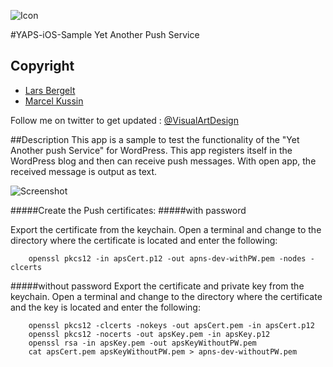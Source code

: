 ![Icon](http://www.lbergelt.com/application/img/yapp_icon.png)

#YAPS-iOS-Sample
Yet Another Push Service

## Copyright

* [Lars Bergelt](http://www.lbergelt.com/)
* [Marcel Kussin](http://marcel.kussin.net)

Follow me on twitter to get updated : [@VisualArtDesign](http://www.twitter.com/VisualArtDesign)


##Description
This app is a sample to test the functionality of the "Yet Another push Service" for WordPress.
This app registers itself in the WordPress blog and then can receive push messages. With open app, the received message is output as text.

![Screenshot](http://www.lbergelt.com/application/img/yapp_screenshot.png)


#####Create the Push certificates:
#####with password

Export the certificate from the keychain.
Open a terminal and change to the directory where the certificate is located and enter the following:
```
	openssl pkcs12 -in apsCert.p12 -out apns-dev-withPW.pem -nodes -clcerts
```



#####without password
Export the certificate and private key from the keychain.
Open a terminal and change to the directory where the certificate and the key is located and enter the following:
```
	openssl pkcs12 -clcerts -nokeys -out apsCert.pem -in apsCert.p12
	openssl pkcs12 -nocerts -out apsKey.pem -in apsKey.p12
	openssl rsa -in apsKey.pem -out apsKeyWithoutPW.pem
	cat apsCert.pem apsKeyWithoutPW.pem > apns-dev-withoutPW.pem
```

